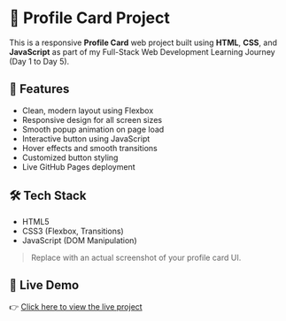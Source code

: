 # 🌟 Profile Card Project

This is a responsive **Profile Card** web project built using **HTML**, **CSS**, and **JavaScript** as part of my Full-Stack Web Development Learning Journey (Day 1 to Day 5).

## 📌 Features

- Clean, modern layout using Flexbox
- Responsive design for all screen sizes
- Smooth popup animation on page load
- Interactive button using JavaScript
- Hover effects and smooth transitions
- Customized button styling
- Live GitHub Pages deployment

## 🛠️ Tech Stack

- HTML5
- CSS3 (Flexbox, Transitions)
- JavaScript (DOM Manipulation)



> Replace with an actual screenshot of your profile card UI.

## 🔗 Live Demo

👉 [Click here to view the live project](https://fahadsirkazi2006.github.io/profile-card/)




